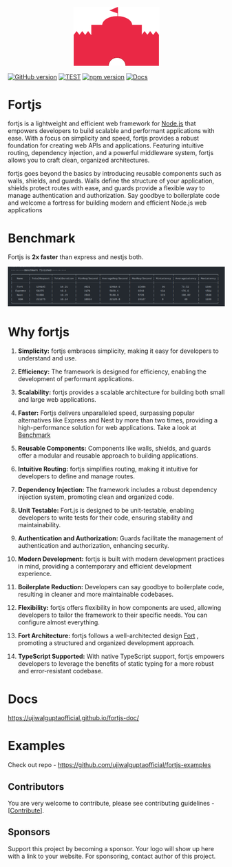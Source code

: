 <p align="center">
 <img width="200px" src="logos/width_400.png"/>
</p>

[![GitHub version](https://badge.fury.io/gh/ujjwalguptaofficial%2Ffortjs.svg)](https://badge.fury.io/gh/ujjwalguptaofficial%2Ffortjs)
[![TEST](https://github.com/ujjwalguptaofficial/fortjs/actions/workflows/test.yml/badge.svg)](https://github.com/ujjwalguptaofficial/fortjs/actions/workflows/test.yml)
[![npm version](https://badge.fury.io/js/fortjs.svg)](https://badge.fury.io/js/fortjs)
[![Docs](https://img.shields.io/badge/docs-available-brightgreen.svg)](http://fortjs.info/)

# Fortjs

fortjs is a lightweight and efficient web framework for [Node.js](https://nodejs.org/en/) that empowers developers to build scalable and performant applications with ease. With a focus on simplicity and speed, fortjs provides a robust foundation for creating web APIs and applications. Featuring intuitive routing, dependency injection, and a powerful middleware system, fortjs allows you to craft clean, organized architectures.

fortjs goes beyond the basics by introducing reusable components such as walls, shields, and guards. Walls define the structure of your application, shields protect routes with ease, and guards provide a flexible way to manage authentication and authorization. Say goodbye to boilerplate code and welcome a fortress for building modern and efficient Node.js web applications

# Benchmark

Fortjs is **2x faster** than express and nestjs both.

<p align="center">
 <img src="logos/benchmark.png"/>
</p>



# Why fortjs

1. **Simplicity:** fortjs embraces simplicity, making it easy for developers to understand and use.

2. **Efficiency:** The framework is designed for efficiency, enabling the development of performant applications.

3. **Scalability:** fortjs provides a scalable architecture for building both small and large web applications.

4. **Faster:** Fortjs delivers unparalleled speed, surpassing popular alternatives like Express and Nest by more than two times, providing a high-performance solution for web applications. Take a look at [Benchmark](https://github.com/ujjwalguptaofficial/fortjs/actions/workflows/benchmark.yml)

5. **Reusable Components:** Components like walls, shields, and guards offer a modular and reusable approach to building applications.

6. **Intuitive Routing:** fortjs simplifies routing, making it intuitive for developers to define and manage routes.

7. **Dependency Injection:** The framework includes a robust dependency injection system, promoting clean and organized code.

8. **Unit Testable:** Fort.js is designed to be unit-testable, enabling developers to write tests for their code, ensuring stability and maintainability.

9. **Authentication and Authorization:** Guards facilitate the management of authentication and authorization, enhancing security.

10. **Modern Development:** fortjs is built with modern development practices in mind, providing a contemporary and efficient development experience.

11. **Boilerplate Reduction:** Developers can say goodbye to boilerplate code, resulting in cleaner and more maintainable codebases.

12. **Flexibility:** fortjs offers flexibility in how components are used, allowing developers to tailor the framework to their specific needs. You can configure almost everything.

13. **Fort Architecture:** fortjs follows a well-architected design [Fort](https://github.com/ujjwalguptaofficial/fort) , promoting a structured and organized development approach. 

14. **TypeScript Supported:** With native TypeScript support, fortjs empowers developers to leverage the benefits of static typing for a more robust and error-resistant codebase.

# Docs

https://ujjwalguptaofficial.github.io/fortjs-doc/

# Examples

Check out repo - https://github.com/ujjwalguptaofficial/fortjs-examples


## Contributors

You are very welcome to contribute, please see contributing guidelines - [[Contribute](CONTRIBUTING.MD)].

## Sponsors

Support this project by becoming a sponsor. Your logo will show up here with a link to your website. For sponsoring, contact author of this project.
